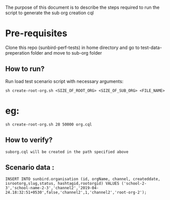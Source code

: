The purpose of this document is to describe the steps required to run the script to generate the sub org creation cql

# Pre-requisites

Clone this repo (sunbird-perf-tests) in home directory and go to test-data-preperation folder and move to sub-org folder

## How to run?

Run load test scenario script with necessary arguments:

    sh create-root-org.sh <SIZE_OF_ROOT_ORG> <SIZE_OF_SUB_ORG> <FILE_NAME>

# eg:

    sh create-root-org.sh 28 50000 org.cql
    
## How to verify?

    suborg.cql will be created in the path specified above

## Scenario data :

    INSERT INTO sunbird.organisation (id, orgName, channel, createddate, isrootorg,slug,status, hashtagid,rootorgid) VALUES ('school-2-3','school-name-2-3','channel2','2019-04-24.18:32:51+0530',false,'channel2',1,'channel2','root-org-2');
